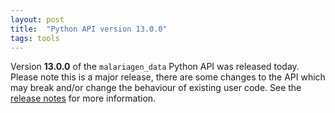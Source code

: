 ```yaml
---
layout: post
title:  "Python API version 13.0.0"
tags: tools
---
```


Version <strong>13.0.0</strong> of the `malariagen_data` Python API was
released today. Please note this is a major release, there are some
changes to the API which may break and/or change the behaviour of
existing user code. See the [release
notes](https://github.com/malariagen/malariagen-data-python/releases/tag/v13.0.0)
for more information.
